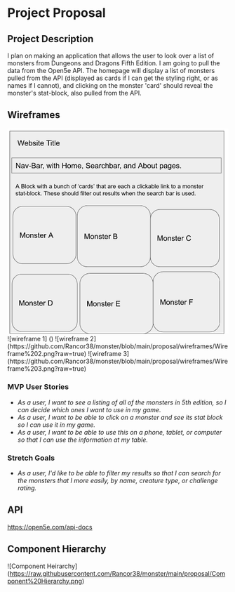 # Project Proposal

## Project Description

I plan on making an application that allows the user to look over a list of monsters from Dungeons and Dragons Fifth Edition. I am going to pull the data from the Open5e API. The homepage will display a list of monsters pulled from the API (displayed as cards if I can get the styling right, or as names if I cannot), and clicking on the monster 'card' should reveal the monster's stat-block, also pulled from the API.

## Wireframes

<img src="https://github.com/Rancor38/monster/blob/main/proposal/wireframes/Wireframe%201.png?raw=true" alt="Wireframe 1">
![wireframe 1] ()
![wireframe 2] (https://github.com/Rancor38/monster/blob/main/proposal/wireframes/Wireframe%202.png?raw=true)
![wireframe 3] (https://github.com/Rancor38/monster/blob/main/proposal/wireframes/Wireframe%203.png?raw=true)


### MVP User Stories

- _As a user, I want to see a listing of all of the monsters in 5th edition, so I can decide which ones I want to use in my game._
- _As a user, I want to be able to click on a monster and see its stat block so I can use it in my game._
- _As a user, I want to be able to use this on a phone, tablet, or computer so that I can use the information at my table._

### Stretch Goals
- _As a user, I'd like to be able to filter my results so that I can search for the monsters that I more easily, by name, creature type, or challenge rating._

## API

https://open5e.com/api-docs


## Component Hierarchy

![Component Heirarchy] (https://raw.githubusercontent.com/Rancor38/monster/main/proposal/Component%20Hierarchy.png)
